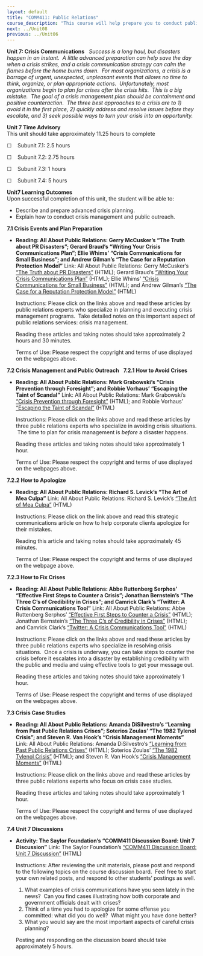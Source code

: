 ```yaml
---
layout: default
title: "COMM411: Public Relations"
course_description: "This course will help prepare you to conduct public relations suitable for small start-up businesses, international companies, political campaigns, social programs, personal development, and other outreach projects."
next: ../Unit08
previous: ../Unit06
---
```

**Unit 7: Crisis Communications** <span id="7"></span> 
*Success is a long haul, but disasters happen in an instant.  A little
advanced preparation can help save the day when a crisis strikes, and a
crisis communication strategy can calm the flames before the home burns
down.  For most organizations, a crisis is a barrage of urgent,
unexpected, unpleasant events that allows no time to think, organize, or
plan appropriate actions.  Unfortunately, most organizations begin to
plan for crises after the crisis hits.  This is a big mistake.  The goal
of a crisis management plan should be containment and positive
counteraction.  The three best approaches to a crisis are to 1) avoid it
in the first place, 2) quickly address and resolve issues before they
escalate, and 3) seek possible ways to turn your crisis into an
opportunity.*

**Unit 7 Time Advisory**  
This unit should take approximately 11.25 hours to complete  
  
 ☐    Subunit 7.1: 2.5 hours  
  
 ☐    Subunit 7.2: 2.75 hours  
  
 ☐    Subunit 7.3: 1 hours  
  
 ☐    Subunit 7.4: 5 hours

**Unit7 Learning Outcomes**  
Upon successful completion of this unit, the student will be able to:
-   Describe and prepare advanced crisis planning.
-   Explain how to conduct crisis management and public outreach. 

**7.1 Crisis Events and Plan Preparation** <span id="7.1"></span> 
-   **Reading: All About Public Relations: Gerry McCusker’s “The Truth
    about PR Disasters”; Gerard Braud’s “Writing Your Crisis
    Communications Plan”; Ellie Whims’ “Crisis Communications for Small
    Business”; and Andrew Gilman’s “The Case for a Reputation Protection
    Model”**
    Link: All About Public Relations: Gerry McCusker’s [“The Truth about
    PR Disasters”](http://aboutpublicrelations.net/ucmccuskera.htm)
    (HTML); Gerard Braud’s [“Writing Your Crisis Communications
    Plan”](http://aboutpublicrelations.net/ucbraud1.htm) (HTML); Ellie
    Whims’ [“Crisis Communications for Small
    Business”](http://aboutpublicrelations.net/ucwhims1.htm) (HTML); and
    Andrew Gilman’s [“The Case for a Reputation Protection
    Model”](http://aboutpublicrelations.net/ucgilman2.htm) (HTML)  
      
     Instructions: Please click on the links above and read these
    articles by public relations experts who specialize in planning and
    executing crisis management programs.  Take detailed notes on this
    important aspect of public relations services: crisis management.  
      
     Reading these articles and taking notes should take approximately 2
    hours and 30 minutes.  
      
     Terms of Use: Please respect the copyright and terms of use
    displayed on the webpages above.

**7.2 Crisis Management and Public Outreach** <span id="7.2"></span> 
**7.2.1 How to Avoid Crises** <span id="7.2.1"></span> 
-   **Reading: All About Public Relations: Mark Grabowski’s “Crisis
    Prevention through Foresight”; and Robbie Vorhaus’ “Escaping the
    Taint of Scandal”**
    Link: All About Public Relations: Mark Grabowski’s [“Crisis
    Prevention through
    Foresight”](http://aboutpublicrelations.net/ucgrabowski1.htm)
    (HTML); and Robbie Vorhaus’ [“Escaping the Taint of
    Scandal”](http://www.aboutpublicrelations.net/ucvorhausa.htm)
    (HTML)  
      
     Instructions: Please click on the links above and read these
    articles by three public relations experts who specialize in
    avoiding crisis situations.  The time to plan for crisis management
    is *before* a disaster happens.  
      
     Reading these articles and taking notes should take approximately 1
    hour.  
      
     Terms of Use: Please respect the copyright and terms of use
    displayed on the webpages above.

**7.2.2 How to Apologize** <span id="7.2.2"></span> 
-   **Reading: All About Public Relations: Richard S. Levick’s “The Art
    of Mea Culpa”**
    Link: All About Public Relations: Richard S. Levick’s [“The Art of
    Mea Culpa”](http://aboutpublicrelations.net/uclevick1.htm) (HTML)  
      
     Instructions: Please click on the link above and read this
    strategic communications article on how to help corporate clients
    apologize for their mistakes.  
      
     Reading this article and taking notes should take approximately 45
    minutes.  
      
     Terms of Use: Please respect the copyright and terms of use
    displayed on the webpage above.

**7.2.3 How to Fix Crises** <span id="7.2.3"></span> 
-   **Reading: All About Public Relations: Abbe Ruttenberg Serphos’
    “Effective First Steps to Counter a Crisis”; Jonathan Bernstein’s
    “The Three C’s of Credibility in Crises”; and Camrick Clark’s
    “Twitter: A Crisis Communications Tool”**
    Link: All About Public Relations: Abbe Ruttenberg Serphos’
    [“Effective First Steps to Counter a
    Crisis”](http://aboutpublicrelations.net/ucruttenberga.htm) (HTML);
    Jonathan Bernstein’s [“The Three C’s of Credibility in
    Crises”](http://aboutpublicrelations.net/ucbernstein3.htm) (HTML);
    and Camrick Clark’s [“Twitter: A Crisis Communications
    Tool”](http://aboutpublicrelations.net/ucclark1.htm) (HTML)  
      
     Instructions: Please click on the links above and read these
    articles by three public relations experts who specialize in
    resolving crisis situations.  Once a crisis is underway, you can
    take steps to counter the crisis before it escalates into a disaster
    by establishing credibility with the public and media and using
    effective tools to get your message out.  
      
     Reading these articles and taking notes should take approximately 1
    hour.  
      
     Terms of Use: Please respect the copyright and terms of use
    displayed on the webpages above.

**7.3 Crisis Case Studies** <span id="7.3"></span> 
-   **Reading: All About Public Relations: Amanda DiSilvestro’s
    “Learning from Past Public Relations Crises”; Soterios Zoulas’ “The
    1982 Tylenol Crisis”; and Steven R. Van Hook’s “Crisis Management
    Moments”**
    Link: All About Public Relations: Amanda DiSilvestro’s [“Learning
    from Past Public Relations
    Crises”](http://aboutpublicrelations.net/ucdisilvestro5.htm) (HTML);
    Soterios Zoulas’ [“The 1982 Tylenol
    Crisis”](http://aboutpublicrelations.net/uczoulas1.htm) (HTML); and
    Steven R. Van Hook’s [“Crisis Management
    Moments”](http://aboutpublicrelations.net/aa021701a.htm) (HTML)  
      
     Instructions: Please click on the links above and read these
    articles by three public relations experts who focus on crisis case
    studies.  
      
     Reading these articles and taking notes should take approximately 1
    hour.  
      
     Terms of Use: Please respect the copyright and terms of use
    displayed on the webpages above.

**7.4 Unit 7 Discussions** <span id="7.4"></span> 
-   **Activity: The Saylor Foundation’s “COMM411 Discussion Board: Unit
    7 Discussion”**
    Link: The Saylor Foundation’s [“COMM411 Discussion Board: Unit 7
    Discussion”](http://forums.saylor.org/topic/unit-7-discussion/)
    (HTML)  
      
     Instructions: After reviewing the unit materials, please post and
    respond to the following topics on the course discussion board. 
    Feel free to start your own related posts, and respond to other
    students’ postings as well.  
      
     1) What examples of crisis communications have you seen lately in
    the news?  Can you find cases illustrating how both corporate and
    government officials dealt with crises?  
     2) Think of a time you had to apologize for some offense you
    committed: what did you do well?  What might you have done better?  
     3) What you would say are the most important aspects of careful
    crisis planning?  
      
     Posting and responding on the discussion board should take
    approximately 5 hours.


